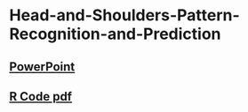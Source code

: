 # Head-and-Shoulders-Pattern-Recognition-and-Prediction


## [PowerPoint](https://docs.google.com/viewer?url=https://yl4315.github.io/Head-and-Shoulders-Pattern-Recognition-and-Prediction/Head%20and%20Shoulders%20Pattern%20Recognition%20and%20Prediction.pptx&embedded=true)

## [R Code pdf](https://docs.google.com/viewer?url=https://yl4315.github.io/Head-and-Shoulders-Pattern-Recognition-and-Prediction/Coding.pdf&embedded=true)
